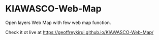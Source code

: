 # KIAWASCO-Web-Map
Open layers Web Map with few web map function.

Check it ot live at https://geoffreykirui.github.io/KIAWASCO-Web-Map/
